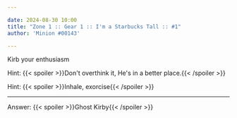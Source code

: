 ```yaml
---

date: 2024-08-30 10:00
title: "Zone 1 :: Gear 1 :: I'm a Starbucks Tall :: #1"
author: 'Minion #00143'

---
```


Kirb your enthusiasm

Hint: {{< spoiler >}}Don't overthink it, He's in a better place.{{< /spoiler >}}

Hint: {{< spoiler >}}Inhale, exorcise{{< /spoiler >}}

---

Answer: {{< spoiler >}}Ghost Kirby{{< /spoiler >}}

